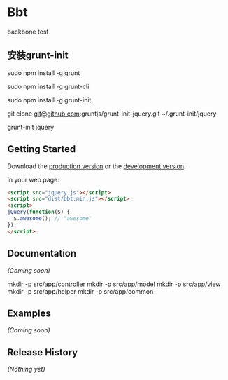 # Bbt

backbone test

## 安装grunt-init

  sudo npm install -g grunt

  sudo npm install -g grunt-cli

  sudo npm install -g grunt-init

  git clone git@github.com:gruntjs/grunt-init-jquery.git ~/.grunt-init/jquery

  grunt-init jquery


## Getting Started
Download the [production version][min] or the [development version][max].

[min]: https://raw.github.com/i5ting/ns.mobile.core/master/dist/bbt.min.js
[max]: https://raw.github.com/i5ting/ns.mobile.core/master/dist/bbt.js

In your web page:

```html
<script src="jquery.js"></script>
<script src="dist/bbt.min.js"></script>
<script>
jQuery(function($) {
  $.awesome(); // "awesome"
});
</script>
```

## Documentation
_(Coming soon)_


  mkdir -p src/app/controller
  mkdir -p src/app/model
  mkdir -p src/app/view
  mkdir -p src/app/helper
  mkdir -p src/app/common

## Examples
_(Coming soon)_

## Release History
_(Nothing yet)_
